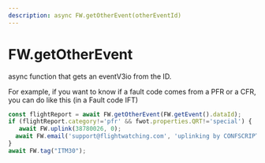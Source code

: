 ```yaml
---
description: async FW.getOtherEvent(otherEventId)
---
```


# FW.getOtherEvent

async function that gets an eventV3io from the ID.

For example, if you want to know if a fault code comes from a PFR or a CFR, you can do like this \(in a Fault code IFT\)

```javascript
const flightReport = await FW.getOtherEvent(FW.getEvent().dataId);
if (flightReport.category!='pfr' && fwot.properties.QRT!='special') {
   await FW.uplink(38780026, 0);
  await FW.email('support@flightwatching.com', 'uplinking by CONFSCRIPT because FAULTCODE received in a '+flightReport.category);
}
await FW.tag("ITM30");
```

